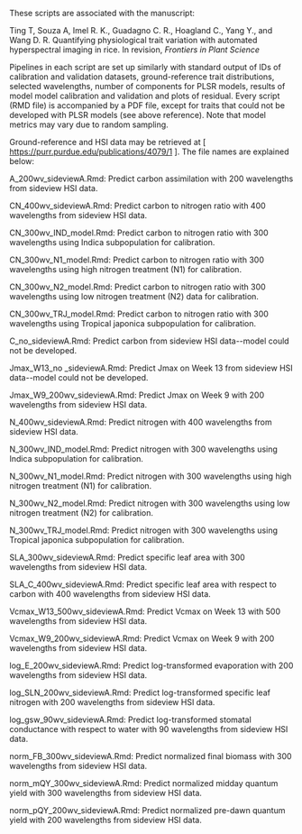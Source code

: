 These scripts are associated with the manuscript:

Ting T, Souza A, Imel R. K., Guadagno C. R., Hoagland C., Yang Y., and Wang D. R. Quantifying physiological trait variation with automated hyperspectral imaging in rice. In revision, _Frontiers in Plant Science_ 

Pipelines in each script are set up similarly with standard output of IDs of calibration and validation datasets, ground-reference trait distributions, selected wavelengths, number of components for PLSR models, results of model model calibration and validation and plots of residual. Every script (RMD file) is accompanied by a PDF file, except for traits that could not be developed with PLSR models (see above reference). Note that model metrics may vary due to random sampling. 

Ground-reference and HSI data may be retrieved at [ https://purr.purdue.edu/publications/4079/1 ]. The file names are explained below:

A_200wv_sideviewA.Rmd: Predict carbon assimilation with 200 wavelengths from sideview HSI data.

CN_400wv_sideviewA.Rmd: Predict carbon to nitrogen ratio with 400 wavelengths from sideview HSI data.

CN_300wv_IND_model.Rmd: Predict carbon to nitrogen ratio with 300 wavelengths using Indica subpopulation for calibration.

CN_300wv_N1_model.Rmd: Predict carbon to nitrogen ratio with 300 wavelengths using high nitrogen treatment (N1) for calibration.

CN_300wv_N2_model.Rmd: Predict carbon to nitrogen ratio with 300 wavelengths using low nitrogen treatment (N2) data for calibration.

CN_300wv_TRJ_model.Rmd: Predict carbon to nitrogen ratio with 300 wavelengths using Tropical japonica subpopulation for calibration.

C_no_sideviewA.Rmd: Predict carbon from sideview HSI data--model could not be developed.

Jmax_W13_no _sideviewA.Rmd: Predict Jmax on Week 13 from sideview HSI data--model could not be developed.

Jmax_W9_200wv_sideviewA.Rmd: Predict Jmax on Week 9 with 200 wavelengths from sideview HSI data.

N_400wv_sideviewA.Rmd: Predict nitrogen with 400 wavelengths from sideview HSI data.

N_300wv_IND_model.Rmd: Predict nitrogen with 300 wavelengths using Indica subpopulation for calibration.

N_300wv_N1_model.Rmd: Predict nitrogen with 300 wavelengths using high nitrogen treatment (N1) for calibration.

N_300wv_N2_model.Rmd: Predict nitrogen with 300 wavelengths using low nitrogen treatment (N2) for calibration.

N_300wv_TRJ_model.Rmd: Predict nitrogen with 300 wavelengths using Tropical japonica subpopulation for calibration.

SLA_300wv_sideviewA.Rmd: Predict specific leaf area with 300 wavelengths from sideview HSI data.

SLA_C_400wv_sideviewA.Rmd: Predict specific leaf area with respect to carbon with 400 wavelengths from sideview HSI data.

Vcmax_W13_500wv_sideviewA.Rmd: Predict Vcmax on Week 13 with 500 wavelengths from sideview HSI data.

Vcmax_W9_200wv_sideviewA.Rmd: Predict Vcmax on Week 9 with 200 wavelengths from sideview HSI data.

log_E_200wv_sideviewA.Rmd: Predict log-transformed evaporation with 200 wavelengths from sideview HSI data.

log_SLN_200wv_sideviewA.Rmd: Predict log-transformed specific leaf nitrogen with 200 wavelengths from sideview HSI data.

log_gsw_90wv_sideviewA.Rmd: Predict log-transformed stomatal conductance with respect to water with 90 wavelengths from sideview HSI data.

norm_FB_300wv_sideviewA.Rmd: Predict normalized final biomass with 300 wavelengths from sideview HSI data.

norm_mQY_300wv_sideviewA.Rmd: Predict normalized midday quantum yield with 300 wavelengths from sideview HSI data.

norm_pQY_200wv_sideviewA.Rmd: Predict normalized pre-dawn quantum yield with 200 wavelengths from sideview HSI data.




